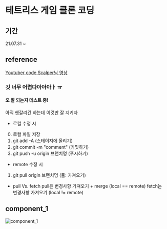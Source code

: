 # 테트리스 게임 클론 코딩

## 기간

21.07.31 ~

## reference

[Youtuber code Scalper님 영상](https://youtu.be/1lNy2mhvLFk)

### 깃 너무 어렵다아아아ㅏ ㅠ

#### 오 잘 되는지 테스트 중!

아직 헷갈리긴 하는데 이것만 잘 지키자

- 로컬 수정 시

0. 로컬 파일 저장
1. git add -A (스테이지에 올리기)
2. git commit -m "comment" (커밋하기)
3. git push -u origin 브랜치명 (푸시하기)

- remote 수정 시

1. git pull origin 브랜치명 (풀: 가져오기)

- pull Vs. fetch
  pull은 변경사항 가져오기 + merge (local == remote)
  fetch는 변경사항 가져오기 (local != remote)
##
## component_1
![component_1](https://user-images.githubusercontent.com/78032658/127738324-f1661327-230a-4c1d-97bf-e77497aa472a.jpg)

